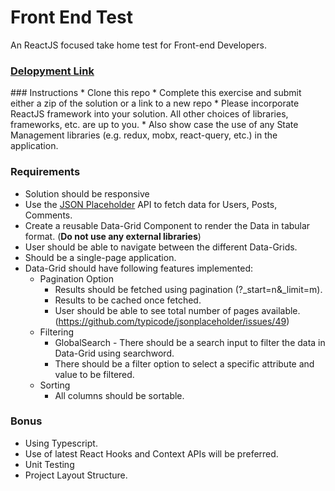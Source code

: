 # Front End Test
An ReactJS focused take home test for Front-end Developers.

<h3><a href ="https://analyticsedge.vercel.app/">Delopyment Link </a></h3>
### Instructions
* Clone this repo
* Complete this exercise and submit either a zip of the solution or a link to a new repo
* Please incorporate ReactJS framework into your solution. All other choices of libraries, frameworks, etc. are up to you.
* Also show case the use of any State Management libraries (e.g. redux, mobx, react-query, etc.) in the application.

### Requirements
* Solution should be responsive
* Use the [JSON Placeholder](https://jsonplaceholder.typicode.com/) API to fetch data for Users, Posts, Comments.
* Create a reusable Data-Grid Component to render the Data in tabular format. (**Do not use any external libraries**)
* User should be able to navigate between the different Data-Grids.
* Should be a single-page application.
* Data-Grid should have following features implemented:
	- Pagination Option
		* Results should be fetched using pagination (?_start=n&_limit=m).
		* Results to be cached once fetched.
		* User should be able to see total number of pages available. (https://github.com/typicode/jsonplaceholder/issues/49)
	- Filtering
		* GlobalSearch - There should be a search input to filter the data in Data-Grid using searchword.
		* There should be a filter option to select a specific attribute and value to be filtered.
	- Sorting
		* All columns should be sortable.

### Bonus
* Using Typescript.
* Use of latest React Hooks and Context APIs will be preferred.
* Unit Testing
* Project Layout Structure.
